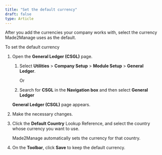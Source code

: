 ```yaml
---
title: "Set the default currency"
draft: false
type: Article
---
```


After you add the currencies your company works with, select the currency Made2Manage uses as the default.

To set the default currency

1. Open the **General Ledger (CSGL)** page.

    1. Select **Utilities** > **Company Setup** > **Module Setup** > **General Ledger**.

        Or

    2. Search for **CSGL** in the **Navigation box** and then select **General Ledger**

    **General Ledger (CSGL)** page appears.

2. Make the necessary changes.

3. Click the **Default Country** Lookup Reference, and select the country whose currency you want to use.

    Made2Manage automatically sets the currency for that country.

4. On the **Toolbar**, click **Save** to keep the default currency.